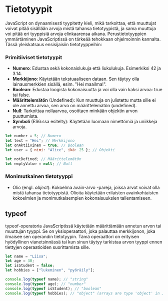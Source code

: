# Tietotyypit

JavaScript on dynaamisesti tyypitetty kieli, mikä tarkoittaa, että muuttujat voivat pitää sisällään arvoja mistä tahansa tietotyypistä, ja sama muuttuja voi pitää eri tyyppisiä arvoja elinkaarensa aikana. Perustietotyyppien ymmärtäminen JavaScriptissä on tärkeää tehokkaan ohjelmoinnin kannalta. Tässä yleiskatsaus ensisijaisiin tietotyyppeihin:

### Primitiiviset tietotyypit

- **Numero**: Edustaa sekä kokonaislukuja että liukulukuja. Esimerkiksi 42 ja 3.14.
- **Merkkijono**: Käytetään tekstuaaliseen dataan. Sen täytyy olla lainausmerkkien sisällä, esim. "Hei maailma!".
- **Boolean**: Edustaa loogista kokonaisuutta ja voi olla vain kaksi arvoa: true tai false.
- **Määrittelemätön** (Undefined): Kun muuttuja on julistettu mutta sille ei ole annettu arvoa, sen arvo on määrittelemätön (undefined).
- **Null**: Tarkoittaa nollaarvoa, osoittaen minkään objektin arvon puuttumista.
- **Symboli** (ES6:ssa esitelty): Käytetään luomaan nimettömiä ja uniikkeja arvoja.

```js
let number = 5; // Numero
let text = "Hei"; // Merkkijono
let onAktiivinen = true; // Boolean
let user = { nimi: "Alice", ikä: 25 }; // Objekti

let notDefined; // Määrittelemätön
let emptyValue = null; // Null
```

### Monimutkainen tietotyyppi

- Olio (engl. _object_): Kokoelma avain-arvo -pareja, joissa arvot voivat olla mistä tahansa tietotyypistä. Olioita käytetään erilaisten avainkohtaisten kokoelmien ja monimutkaisempien kokonaisuuksien tallentamiseen.

## typeof

typeof-operatoria JavaScriptissä käytetään määrittämään annetun arvon tai muuttujan tyyppi. Se on yksioperaattori, joka palauttaa merkkijonon, joka ilmaisee sen operandin tietotyypin. Tämä operaattori on erityisen hyödyllinen vianetsinnässä tai kun sinun täytyy tarkistaa arvon tyyppi ennen tiettyjen operaatioiden suorittamista sille.

```js
let name = "Liisa";
let age = 30;
let isStudent = false;
let hobbies = ["lukeminen", "pyöräily"];

console.log(typeof name); // "string"
console.log(typeof age); // "number"
console.log(typeof isStudent); // "boolean"
console.log(typeof hobbies); // "object" (arrays are type 'object' in JavaScript)
```
